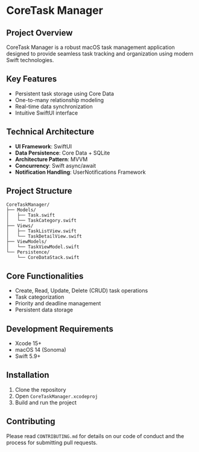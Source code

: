 # CoreTask Manager

## Project Overview
CoreTask Manager is a robust macOS task management application designed to provide seamless task tracking and organization using modern Swift technologies.

## Key Features
- Persistent task storage using Core Data
- One-to-many relationship modeling
- Real-time data synchronization
- Intuitive SwiftUI interface

## Technical Architecture
- **UI Framework**: SwiftUI
- **Data Persistence**: Core Data + SQLite
- **Architecture Pattern**: MVVM
- **Concurrency**: Swift async/await
- **Notification Handling**: UserNotifications Framework

## Project Structure
```
CoreTaskManager/
├── Models/
│   ├── Task.swift
│   └── TaskCategory.swift
├── Views/
│   ├── TaskListView.swift
│   └── TaskDetailView.swift
├── ViewModels/
│   └── TaskViewModel.swift
└── Persistence/
    └── CoreDataStack.swift
```

## Core Functionalities
- Create, Read, Update, Delete (CRUD) task operations
- Task categorization
- Priority and deadline management
- Persistent data storage

## Development Requirements
- Xcode 15+
- macOS 14 (Sonoma)
- Swift 5.9+

## Installation
1. Clone the repository
2. Open `CoreTaskManager.xcodeproj`
3. Build and run the project

## Contributing
Please read `CONTRIBUTING.md` for details on our code of conduct and the process for submitting pull requests.
